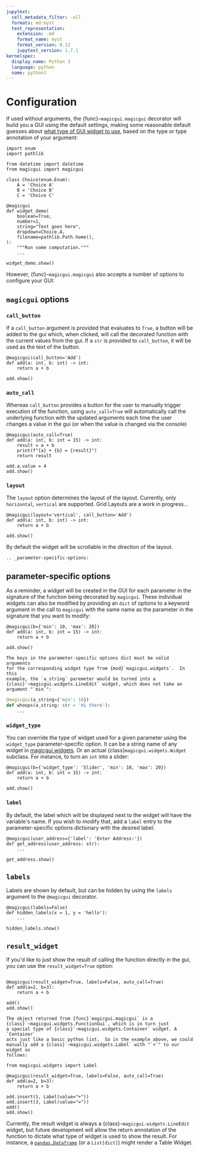 ```yaml
---
jupytext:
  cell_metadata_filter: -all
  formats: md:myst
  text_representation:
    extension: .md
    format_name: myst
    format_version: 0.12
    jupytext_version: 1.7.1
kernelspec:
  display_name: Python 3
  language: python
  name: python3
---
```


# Configuration

If used without arguments, the {func}`~magicgui.magicgui` decorator will build
you a GUI using the default settings, making some reasonable default guesses
about [what type of GUI widget to use](types_widgets), based on the type or
type annotation of your argument:

```{code-cell} python
import enum
import pathlib

from datetime import datetime
from magicgui import magicgui

class Choice(enum.Enum):
    A = 'Choice A'
    B = 'Choice B'
    C = 'Choice C'

@magicgui
def widget_demo(
    boolean=True,
    number=1,
    string="Text goes here",
    dropdown=Choice.A,
    filename=pathlib.Path.home(),
):
    """Run some computation."""
    ...

widget_demo.show()
```

However, {func}`~magicgui.magicgui` also accepts a number of options to
configure your GUI:

## `magicgui` options

### `call_button`

If a `call_button` argument is provided that evaluates to `True`, a button will
be added to the gui which, when clicked, will call the decorated function with
the current values from the gui.  If a `str` is provided to `call_button`, it
will be used as the text of the button.

```{code-cell} python
@magicgui(call_button='Add')
def add(a: int, b: int) -> int:
    return a + b

add.show()
```

### `auto_call`

Whereas `call_button` provides a button for the user to manually trigger
execution of the function, using `auto_call=True` will automatically call
the underlying function with the updated arguments each time the user
changes a value in the gui (or when the value is changed via the console)

```{code-cell} python
@magicgui(auto_call=True)
def add(a: int, b: int = 15) -> int:
    result = a + b
    print(f"{a} + {b} = {result}")
    return result

add.a.value = 4
add.show()
```

### `layout`

The `layout` option determines the layout of the layout.
Currently, only `horizontal`, `vertical` are supported. Grid Layouts are a work
in progress...

```{code-cell} python
@magicgui(layout='vertical', call_button='Add')
def add(a: int, b: int) -> int:
    return a + b

add.show()
```

By default the widget will be scrollable in the direction of the layout.

```{eval-rst}
.. _parameter-specific-options:
```

## parameter-specific options

As a reminder, a widget will be created in the GUI for each parameter in the
signature of the function being decorated by `magicgui`.  These individual widgets
can also be modified by providing an `dict` of options to a keyword argument in
the call to `magicgui` with the same name as the parameter in the signature that
you want to modify:

```{code-cell} python
@magicgui(b={'min': 10, 'max': 20})
def add(a: int, b: int = 15) -> int:
    return a + b

add.show()
```

```{caution}
The keys in the parameter-specific options dict must be valid arguments
for the corresponding widget type from {mod}`magicgui.widgets`.  In this
example, the `a_string` paremeter would be turned into a
{class}`~magicgui.widgets.LineEdit` widget, which does not take an
argument "`min`":
```

```python
@magicgui(a_string={'min': 10})
def whoops(a_string: str = 'Hi there'):
    ...
```

### `widget_type`

You can override the type of widget used for a given parameter using the
`widget_type` parameter-specific option.  It can be a string name of any
widget in [magicgui.widgets](magicgui.widgets).  Or an actual
{class}`magicgui.widgets.Widget` subclass.  For instance, to turn an
`int` into a slider:

```{code-cell} python
@magicgui(b={'widget_type': 'Slider', 'min': 10, 'max': 20})
def add(a: int, b: int = 15) -> int:
    return a + b

add.show()
```

### `label`

By default, the label which will be displayed next to the widget will have the
variable's name. If you wish to modify that, add a `label` entry to the
parameter-specific options dictionary with the desired label:

```{code-cell} python
@magicgui(user_address={'label': 'Enter Address:'})
def get_address(user_address: str):
    ...

get_address.show()
```

## `labels`

Labels are shown by default, but can be hidden by using the `labels` argument
to the `@magicgui` decorator.

```{code-cell} python
@magicgui(labels=False)
def hidden_labels(x = 1, y = 'hello'):
    ...

hidden_labels.show()
```

## `result_widget`

If you'd like to just show the result of calling the function directly
in the gui, you can use the `result_widget=True` option:

```{code-cell} python

@magicgui(result_widget=True, labels=False, auto_call=True)
def add(a=2, b=3):
    return a + b

add()
add.show()
```

```{tip}
The object returned from {func}`magicgui.magicgui` is a
{class}`~magicgui.widgets.FunctionGui`, which is in turn just
a special type of {class}`~magicgui.widgets.Container` widget. A `Container`
acts just like a basic python list.  So in the example above, we could
manually add a {class}`~magicgui.widgets.Label` with "`+`" to our widget as
follows:
```

```{code-cell} python
from magicgui.widgets import Label

@magicgui(result_widget=True, labels=False, auto_call=True)
def add(a=2, b=3):
    return a + b

add.insert(1, Label(value="+"))
add.insert(3, Label(value="="))
add()
add.show()
```

Currently, the result widget is always a {class}`~magicgui.widgets.LineEdit`
widget, but future development will allow the return annotation of the function
to dictate what type of widget is used to show the result.  For instance, a
[`pandas.Dataframe`](https://pandas.pydata.org/pandas-docs/stable/reference/api/pandas.DataFrame.html)
(or a `List[dict]`) might render a Table Widget.

